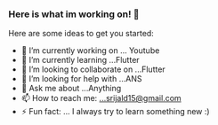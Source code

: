 ### Here is what im working on! 👋


Here are some ideas to get you started:

- 🔭 I’m currently working on ... Youtube
- 🌱 I’m currently learning ...Flutter
- 👯 I’m looking to collaborate on ...Flutter
- 🤔 I’m looking for help with ...ANS
- 💬 Ask me about ...Anything
- 📫 How to reach me: ...srijald15@gmail.com
- ⚡ Fun fact: ... I always try to learn something new :)
